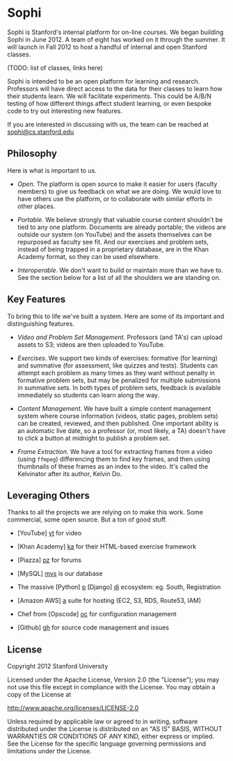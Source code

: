 Sophi 
========

Sophi is Stanford's internal platform for on-line courses. We began
building Sophi in June 2012. A team of eight has worked on it through
the summer. It will launch in Fall 2012 to host a handful of internal
and open Stanford classes.

(TODO: list of classes, links here)

Sophi is intended to be an open platform for learning and research.
Professors will have direct access to the data for their classes
to learn how their students learn. We will facilitate experiments.
This could be A/B/N testing of how different things affect student
learning, or even bespoke code to try out interesting new features.

If you are interested in discussing with us, the team can be reached 
at <sophi@cs.stanford.edu>


Philosophy 
----------

Here is what is important to us.

* *Open*. The platform is open source to make it easier for users
    (faculty members) to give us feedback on what we are doing.
    We would love to have others use the platform, or
    to collaborate with similar efforts in other places.

* *Portable*. We believe strongly that valuable course content
    shouldn't be tied to any one platform. Documents are already
    portable; the videos are outside our system (on YouTube) and
    the assets themselves can be repurposed as faculty see fit.
    And our exercises and problem sets, instead of being trapped
    in a proprietary database, are in the Khan Academy format, so
    they can be used elsewhere.

* *Interoperable*. We don't want to build or maintain more than we
    have to. See the section below for a list of all the shoulders
    we are standing on.


Key Features
------------

To bring this to life we've built a system. Here are some of its
important and distinguishing features.

* *Video and Problem Set Management*. Professors (and TA's) can
    upload assets to S3; videos are then uploaded to YouTube.

* *Exercises*. We support two kinds of exercises: formative (for
    learning) and summative (for assessment, like quizzes and tests).
    Students can attempt each problem as many times as they want
    without penalty in formative problem sets, but may be penalized
    for multiple submissions in summative sets. In both types of
    problem sets, feedback is available immediately so students can
    learn along the way.

* *Content Management*. We have built a simple content management
    system where course information (videos, static pages, problem
    sets) can be created, reviewed, and then published. One important
    ability is an automatic live date, so a professor (or, most
    likely, a TA) doesn't have to click a button at midnight to
    publish a problem set.

* *Frame Extraction*. We have a tool for extracting frames from
    a video (using ```ffmpeg```) differencing them to find key
    frames, and then using thumbnails of these frames as an index
    to the video. It's called the Kelvinator after its author,
    Kelvin Do.


Leveraging Others
-----------------

Thanks to all the projects we are relying on to make this work. Some
commercial, some open source. But a ton of good stuff.

* [YouTube] [yt] for video
* [Khan Academy] [ka] for their HTML-based exercise framework
* [Piazza] [pz] for forums
* [MySQL] [mys] is our database
* The massive [Python] [p] [Django] [dj] ecosystem: eg. South, Registration
* [Amazon AWS] [a] suite for hosting (EC2, S3, RDS, Route53, IAM)
* Chef from [Opscode] [oc] for configuration management
* [Github] [gh] for source code management and issues

  [yt]:   http://www.youtube.com/
  [ka]:   http://www.khanacademy.org/
  [pz]:   http://www.piazza.com/
  [mys]:  http://www.mysql.org/
  [p]:    http://www.python.org/
  [dj]:   http://www.djangoproject.com/
  [a]:    http://aws.amazon.com/
  [oc]:   http://www.opscode.org/
  [gh]:   http://www.github.com/


License
-------

Copyright 2012 Stanford University

Licensed under the Apache License, Version 2.0 (the "License"); 
you may not use this file except in compliance with the License. 
You may obtain a copy of the License at 

<http://www.apache.org/licenses/LICENSE-2.0>

Unless required by applicable law or agreed to in writing, software 
distributed under the License is distributed on an "AS IS" BASIS, 
WITHOUT WARRANTIES OR CONDITIONS OF ANY KIND, either express or implied. 
See the License for the specific language governing permissions and 
limitations under the License.

